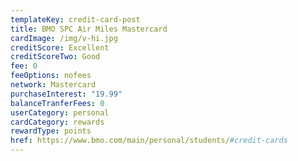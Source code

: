 ```yaml
---
templateKey: credit-card-post
title: BMO SPC Air Miles Mastercard
cardImage: /img/v-hi.jpg
creditScore: Excellent
creditScoreTwo: Good
fee: 0
feeOptions: nofees
network: Mastercard
purchaseInterest: "19.99"
balanceTranferFees: 0
userCategory: personal
cardCategory: rewards
rewardType: points
href: https://www.bmo.com/main/personal/students/#credit-cards
---
```

